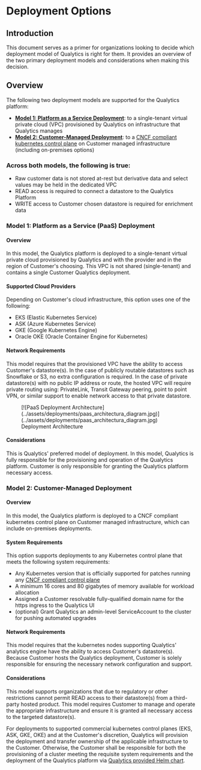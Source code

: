 # Deployment Options

## Introduction
This document serves as a primer for organizations looking to decide which deployment model of Qualytics is right for them. It provides an overview of the two primary deployment models and considerations when making this decision.

## Overview
The following two deployment models are supported for the Qualytics platform:

- __[Model 1: Platform as a Service Deployment](#paas)__: to a single-tenant virtual private cloud (VPC) provisioned by Qualytics on infrastructure that Qualytics manages
- __[Model 2: Customer-Managed Deployment](#customer-managed)__: to a [CNCF compliant kubernetes control plane](https://www.cncf.io/certification/software-conformance/) on Customer managed infrastructure (including on-premises options)

### Across both models, the following is true:
- Raw customer data is not stored at-rest but derivative data and select values may be held in the dedicated VPC
- READ access is required to connect a datastore to the Qualytics Platform
- WRITE access to Customer chosen datastore is required for enrichment data

### <a name="paas"></a>__Model 1: Platform as a Service (PaaS) Deployment__

#### Overview
In this model, the Qualytics platform is deployed to a single-tenant virtual private cloud provisioned by Qualytics and with the provider and in the region of Customer's choosing. This VPC is not shared (single-tenant) and contains a single Customer Qualytics deployment.

#### Supported Cloud Providers
Depending on Customer's cloud infrastructure, this option uses one of the following:

- EKS (Elastic Kubernetes Service)
- ASK (Azure Kubernetes Service)
- GKE (Google Kubernetes Engine)
- Oracle OKE (Oracle Container Engine for Kubernetes)

#### Network Requirements
This model requires that the provisioned VPC have the ability to access Customer's datastore(s). In the case of publicly routable datastores such as Snowflake or S3, no extra configuration is required. In the case of private datastore(s) with no public IP address or route, the hosted VPC will require private routing using: PrivateLink, Transit Gateway peering, point to point VPN, or similar support to enable network access to that private datastore.

<figure markdown>
  [![PaaS Deployment Architecture](../assets/deployments/paas_architectura_diagram.jpg)](../assets/deployments/paas_architectura_diagram.jpg)
  <figcaption>Deployment Architecture</figcaption>
</figure>

#### Considerations
This is Qualytics' preferred model of deployment. In this model, Qualytics is fully responsible for the provisioning and operation of the Qualytics platform. Customer is only responsible for granting the Qualytics platform necessary access.

### <a name="customer-managed"></a>__Model 2: Customer-Managed Deployment__

#### Overview
In this model, the Qualytics platform is deployed to a CNCF compliant kubernetes control plane on Customer managed infrastructure, which can include on-premises deployments.

#### System Requirements
This option supports deployments to any Kubernetes control plane that meets the following system requirements:

- Any Kubernetes version that is officially supported for patches running any [CNCF compliant control plane](https://www.cncf.io/certification/software-conformance/)
- A minimum 16 cores and 80 gigabytes of memory available for workload allocation
- Assigned a Customer resolvable fully-qualified domain name for the https ingress to the Qualytics UI
- (optional) Grant Qualytics an admin-level ServiceAccount to the cluster for pushing automated upgrades

#### Network Requirements
This model requires that the kubernetes nodes supporting Qualytics' analytics engine have the ability to access Customer's datastore(s). Because Customer hosts the Qualytics deployment, Customer is solely responsible for ensuring the necessary network configuration and support.

#### Considerations
This model supports organizations that due to regulatory or other restrictions cannot permit READ access to their datastore(s) from a third-party hosted product. This model requires Customer to manage and operate the appropriate infrastructure and ensure it is granted all necessary access to the targeted datastore(s).

For deployments to supported commercial kubernetes control planes (EKS, ASK, GKE, OKE) and at the Customer's discretion, Qualytics will provision the deployment and transfer ownership of the applicable infrastructure to the Customer. Otherwise, the Customer shall be responsible for both the provisioning of a cluster meeting the requisite system requirements and the deployment of the Qualytics platform via [Qualytics provided Helm chart](../upgrades/qualytics-single-tenant-instance.md).
